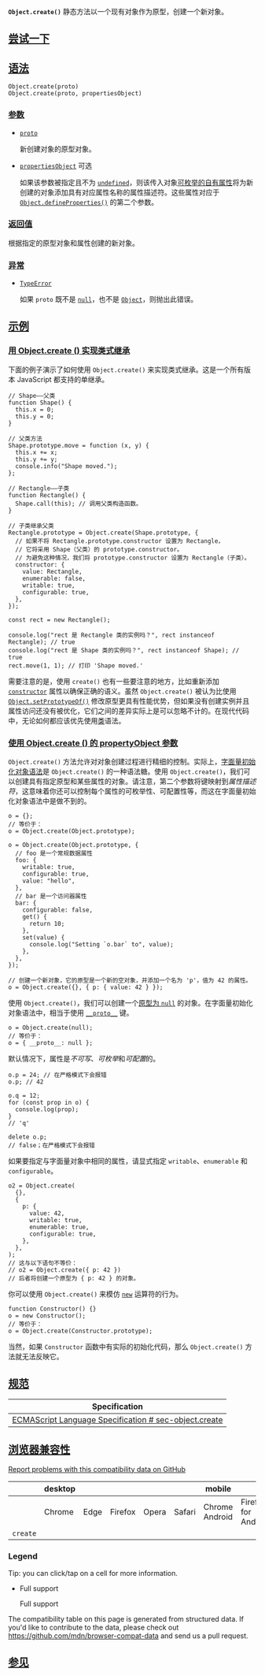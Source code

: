 **`Object.create()`** 静态方法以一个现有对象作为原型，创建一个新对象。

## [尝试一下](#尝试一下)

## [语法](#语法)

```
Object.create(proto)
Object.create(proto, propertiesObject)
```

### [参数](#参数)

* [`proto`](#proto)

  新创建对象的原型对象。

* [`propertiesObject`](#propertiesobject) 可选

  如果该参数被指定且不为 [`undefined`](https://developer.mozilla.org/zh-CN/docs/Web/JavaScript/Reference/Global_Objects/undefined)，则该传入对象[可枚举的自有属性](https://developer.mozilla.org/zh-CN/docs/Web/JavaScript/Enumerability_and_ownership_of_properties)将为新创建的对象添加具有对应属性名称的属性描述符。这些属性对应于 [`Object.defineProperties()`](https://developer.mozilla.org/zh-CN/docs/Web/JavaScript/Reference/Global_Objects/Object/defineProperties) 的第二个参数。

### [返回值](#返回值)

根据指定的原型对象和属性创建的新对象。

### [异常](#异常)

* [`TypeError`](https://developer.mozilla.org/zh-CN/docs/Web/JavaScript/Reference/Global_Objects/TypeError)

  如果 `proto` 既不是 [`null`](https://developer.mozilla.org/zh-CN/docs/Web/JavaScript/Reference/Operators/null)，也不是 [`Object`](https://developer.mozilla.org/zh-CN/docs/Web/JavaScript/Reference/Global_Objects/Object)，则抛出此错误。

## [示例](#示例)

### [用 Object.create () 实现类式继承](#用_object.create_实现类式继承)

下面的例子演示了如何使用 `Object.create()` 来实现类式继承。这是一个所有版本 JavaScript 都支持的单继承。

```
// Shape——父类
function Shape() {
  this.x = 0;
  this.y = 0;
}

// 父类方法
Shape.prototype.move = function (x, y) {
  this.x += x;
  this.y += y;
  console.info("Shape moved.");
};

// Rectangle——子类
function Rectangle() {
  Shape.call(this); // 调用父类构造函数。
}

// 子类继承父类
Rectangle.prototype = Object.create(Shape.prototype, {
  // 如果不将 Rectangle.prototype.constructor 设置为 Rectangle，
  // 它将采用 Shape（父类）的 prototype.constructor。
  // 为避免这种情况，我们将 prototype.constructor 设置为 Rectangle（子类）。
  constructor: {
    value: Rectangle,
    enumerable: false,
    writable: true,
    configurable: true,
  },
});

const rect = new Rectangle();

console.log("rect 是 Rectangle 类的实例吗？", rect instanceof Rectangle); // true
console.log("rect 是 Shape 类的实例吗？", rect instanceof Shape); // true
rect.move(1, 1); // 打印 'Shape moved.'
```

需要注意的是，使用 `create()` 也有一些要注意的地方，比如重新添加 [`constructor`](https://developer.mozilla.org/zh-CN/docs/Web/JavaScript/Reference/Global_Objects/Object/constructor) 属性以确保正确的语义。虽然 `Object.create()` 被认为比使用 [`Object.setPrototypeOf()`](https://developer.mozilla.org/zh-CN/docs/Web/JavaScript/Reference/Global_Objects/Object/setPrototypeOf) 修改原型更具有性能优势，但如果没有创建实例并且属性访问还没有被优化，它们之间的差异实际上是可以忽略不计的。在现代代码中，无论如何都应该优先使用[类](https://developer.mozilla.org/zh-CN/docs/Web/JavaScript/Reference/Classes)语法。

### [使用 Object.create () 的 propertyObject 参数](#使用_object.create_的_propertyobject_参数)

`Object.create()` 方法允许对对象创建过程进行精细的控制。实际上，[字面量初始化对象语法](https://developer.mozilla.org/zh-CN/docs/Web/JavaScript/Reference/Operators/Object_initializer)是 `Object.create()` 的一种语法糖。使用 `Object.create()`，我们可以创建具有指定原型和某些属性的对象。请注意，第二个参数将键映射到*属性描述符*，这意味着你还可以控制每个属性的可枚举性、可配置性等，而这在字面量初始化对象语法中是做不到的。

```
o = {};
// 等价于：
o = Object.create(Object.prototype);

o = Object.create(Object.prototype, {
  // foo 是一个常规数据属性
  foo: {
    writable: true,
    configurable: true,
    value: "hello",
  },
  // bar 是一个访问器属性
  bar: {
    configurable: false,
    get() {
      return 10;
    },
    set(value) {
      console.log("Setting `o.bar` to", value);
    },
  },
});

// 创建一个新对象，它的原型是一个新的空对象，并添加一个名为 'p'，值为 42 的属性。
o = Object.create({}, { p: { value: 42 } });
```

使用 `Object.create()`，我们可以创建一个[原型为 `null`](https://developer.mozilla.org/zh-CN/docs/Web/JavaScript/Reference/Global_Objects/Object#null_%E5%8E%9F%E5%9E%8B%E5%AF%B9%E8%B1%A1) 的对象。在字面量初始化对象语法中，相当于使用 [`__proto__`](https://developer.mozilla.org/zh-CN/docs/Web/JavaScript/Reference/Operators/Object_initializer) 键。

```
o = Object.create(null);
// 等价于：
o = { __proto__: null };
```

默认情况下，属性是*不可写*、*可枚举*和*可配置*的。

```
o.p = 24; // 在严格模式下会报错
o.p; // 42

o.q = 12;
for (const prop in o) {
  console.log(prop);
}
// 'q'

delete o.p;
// false；在严格模式下会报错
```

如果要指定与字面量对象中相同的属性，请显式指定 `writable`、`enumerable` 和 `configurable`。

```
o2 = Object.create(
  {},
  {
    p: {
      value: 42,
      writable: true,
      enumerable: true,
      configurable: true,
    },
  },
);
// 这与以下语句不等价：
// o2 = Object.create({ p: 42 })
// 后者将创建一个原型为 { p: 42 } 的对象。
```

你可以使用 `Object.create()` 来模仿 [`new`](https://developer.mozilla.org/zh-CN/docs/Web/JavaScript/Reference/Operators/new) 运算符的行为。

```
function Constructor() {}
o = new Constructor();
// 等价于：
o = Object.create(Constructor.prototype);
```

当然，如果 `Constructor` 函数中有实际的初始化代码，那么 `Object.create()` 方法就无法反映它。

## [规范](#规范)

| Specification                                                                                                                                         |
| ----------------------------------------------------------------------------------------------------------------------------------------------------- |
| [ECMAScript Language Specification<!-- --> # <!-- -->sec-object.create](https://tc39.es/ecma262/multipage/fundamental-objects.html#sec-object.create) |

## [浏览器兼容性](#浏览器兼容性)

[Report problems with this compatibility data on GitHub](https://github.com/mdn/browser-compat-data/issues/new?mdn-url=https%3A%2F%2Fdeveloper.mozilla.org%2Fzh-CN%2Fdocs%2FWeb%2FJavaScript%2FReference%2FGlobal_Objects%2FObject%2Fcreate\&metadata=%3C%21--+Do+not+make+changes+below+this+line+--%3E%0A%3Cdetails%3E%0A%3Csummary%3EMDN+page+report+details%3C%2Fsummary%3E%0A%0A*+Query%3A+%60javascript.builtins.Object.create%60%0A*+Report+started%3A+2023-12-28T15%3A35%3A26.357Z%0A%0A%3C%2Fdetails%3E\&title=javascript.builtins.Object.create+-+%3CSUMMARIZE+THE+PROBLEM%3E\&template=data-problem.yml "Report an issue with this compatibility data")

|          | desktop |      |         |       |        | mobile         |                     |               |               |                  |                 | server |         |
| -------- | ------- | ---- | ------- | ----- | ------ | -------------- | ------------------- | ------------- | ------------- | ---------------- | --------------- | ------ | ------- |
|          | Chrome  | Edge | Firefox | Opera | Safari | Chrome Android | Firefox for Android | Opera Android | Safari on iOS | Samsung Internet | WebView Android | Deno   | Node.js |
| `create` |         |      |         |       |        |                |                     |               |               |                  |                 |        |         |

### Legend

Tip: you can click/tap on a cell for more information.

* Full support

  Full support

The compatibility table on this page is generated from structured data. If you'd like to contribute to the data, please check out <https://github.com/mdn/browser-compat-data> and send us a pull request.

## [参见](#参见)
